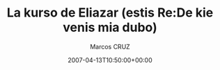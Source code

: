 ---
title: 'La kurso de Eliazar (estis Re:De kie venis mia dubo)'
posts: 1
hash: 't710'
author: 'Marcos CRUZ'
date: 2007-04-13T10:50:00+00:00
sources:
  - http://forums.tokipona.org/viewtopic.php%3Ft=710.html
---